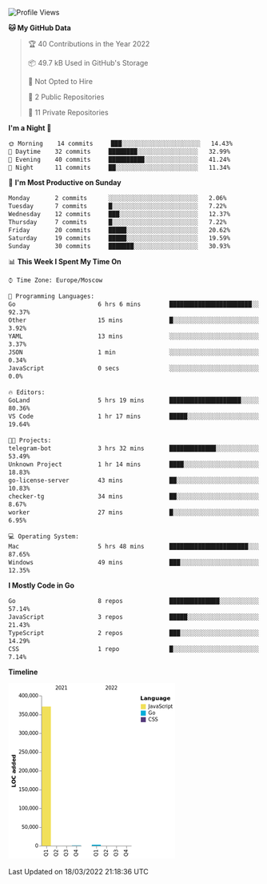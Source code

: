 <!--START_SECTION:waka-->
![Profile Views](http://img.shields.io/badge/Profile%20Views-0-blue)

**🐱 My GitHub Data** 

> 🏆 40 Contributions in the Year 2022
 > 
> 📦 49.7 kB Used in GitHub's Storage 
 > 
> 🚫 Not Opted to Hire
 > 
> 📜 2 Public Repositories 
 > 
> 🔑 11 Private Repositories  
 > 
**I'm a Night 🦉** 

```text
🌞 Morning    14 commits     ███░░░░░░░░░░░░░░░░░░░░░░   14.43% 
🌆 Daytime    32 commits     ████████░░░░░░░░░░░░░░░░░   32.99% 
🌃 Evening    40 commits     ██████████░░░░░░░░░░░░░░░   41.24% 
🌙 Night      11 commits     ██░░░░░░░░░░░░░░░░░░░░░░░   11.34%

```
📅 **I'm Most Productive on Sunday** 

```text
Monday       2 commits      ░░░░░░░░░░░░░░░░░░░░░░░░░   2.06% 
Tuesday      7 commits      █░░░░░░░░░░░░░░░░░░░░░░░░   7.22% 
Wednesday    12 commits     ███░░░░░░░░░░░░░░░░░░░░░░   12.37% 
Thursday     7 commits      █░░░░░░░░░░░░░░░░░░░░░░░░   7.22% 
Friday       20 commits     █████░░░░░░░░░░░░░░░░░░░░   20.62% 
Saturday     19 commits     █████░░░░░░░░░░░░░░░░░░░░   19.59% 
Sunday       30 commits     ███████░░░░░░░░░░░░░░░░░░   30.93%

```


📊 **This Week I Spent My Time On** 

```text
⌚︎ Time Zone: Europe/Moscow

💬 Programming Languages: 
Go                       6 hrs 6 mins        ███████████████████████░░   92.37% 
Other                    15 mins             █░░░░░░░░░░░░░░░░░░░░░░░░   3.92% 
YAML                     13 mins             ░░░░░░░░░░░░░░░░░░░░░░░░░   3.37% 
JSON                     1 min               ░░░░░░░░░░░░░░░░░░░░░░░░░   0.34% 
JavaScript               0 secs              ░░░░░░░░░░░░░░░░░░░░░░░░░   0.0%

🔥 Editors: 
GoLand                   5 hrs 19 mins       ████████████████████░░░░░   80.36% 
VS Code                  1 hr 17 mins        █████░░░░░░░░░░░░░░░░░░░░   19.64%

🐱‍💻 Projects: 
telegram-bot             3 hrs 32 mins       █████████████░░░░░░░░░░░░   53.49% 
Unknown Project          1 hr 14 mins        ████░░░░░░░░░░░░░░░░░░░░░   18.83% 
go-license-server        43 mins             ██░░░░░░░░░░░░░░░░░░░░░░░   10.83% 
checker-tg               34 mins             ██░░░░░░░░░░░░░░░░░░░░░░░   8.67% 
worker                   27 mins             █░░░░░░░░░░░░░░░░░░░░░░░░   6.95%

💻 Operating System: 
Mac                      5 hrs 48 mins       ██████████████████████░░░   87.65% 
Windows                  49 mins             ███░░░░░░░░░░░░░░░░░░░░░░   12.35%

```

**I Mostly Code in Go** 

```text
Go                       8 repos             ██████████████░░░░░░░░░░░   57.14% 
JavaScript               3 repos             █████░░░░░░░░░░░░░░░░░░░░   21.43% 
TypeScript               2 repos             ███░░░░░░░░░░░░░░░░░░░░░░   14.29% 
CSS                      1 repo              █░░░░░░░░░░░░░░░░░░░░░░░░   7.14%

```


**Timeline**

![Chart not found](https://raw.githubusercontent.com/jeezft/jeezft/main/charts/bar_graph.png) 


 Last Updated on 18/03/2022 21:18:36 UTC
<!--END_SECTION:waka-->
